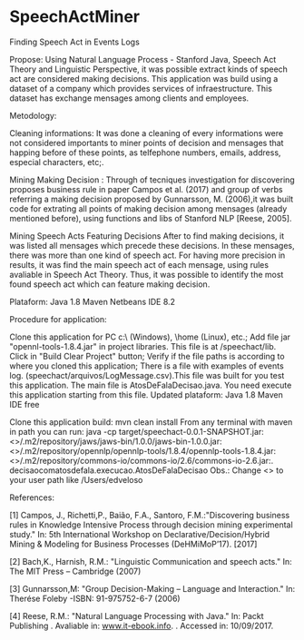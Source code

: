 # SpeechActMiner
Finding Speech Act in Events Logs

Propose: Using Natural Language Process - Stanford Java, Speech Act Theory and Linguistic Perspective, it was possible extract kinds of speech act are considered making decisions. This application was build using a dataset of a company which provides services of infraestructure. This dataset has exchange mensages among clients and employees.

Metodology:

Cleaning informations: It was done a cleaning of every informations were not considered importants to miner points of decision and mensages that happing before of these points, as telfephone numbers, emails, address, especial characters, etc;.

Mining Making Decision : Through of tecniques investigation for discovering proposes business rule in paper Campos et al. (2017) and group of verbs referring a making decision proposed by Gunnarsson, M. (2006),it was built code for extrating all points of making decision among mensages (already mentioned before), using functions and libs of Stanford NLP [Reese, 2005].

Mining Speech Acts Featuring Decisions
After to find making decisions, it was listed all mensages which precede these decisions. In these mensages, there was more than one kind of speech act. For having more precision in results, it was find the main speech act of each mensage, using rules avaliable in Speech Act Theory. Thus, it was possible to identify the most found speech act which can feature making decision.

Plataform: Java 1.8 Maven Netbeans IDE 8.2

Procedure for application:

Clone this application for PC c:\ (Windows), \home (Linux), etc.;
Add file jar "opennl-tools-1.8.4.jar" in project libraries. This file is at /speechact/lib. Click in "Build Clear Project" button;
Verify if the file paths is according to where you cloned this application;
There is a file with examples of events log. (speechact/arquivos/LogMessage.csv).This file was built for you test this application.
The main file is AtosDeFalaDecisao.java. You need execute this application starting from this file.
Updated plataform: Java 1.8 Maven IDE free

Clone this application
build: mvn clean install
From any terminal with maven in path you can run: java -cp target/speechact-0.0.1-SNAPSHOT.jar:<>/.m2/repository/jaws/jaws-bin/1.0.0/jaws-bin-1.0.0.jar:<>/.m2/repository/opennlp/opennlp-tools/1.8.4/opennlp-tools-1.8.4.jar:<>/.m2/repository/commons-io/commons-io/2.6/commons-io-2.6.jar:. decisaocomatosdefala.execucao.AtosDeFalaDecisao
Obs.: Change <> to your user path like /Users/edveloso

References:

[1] Campos, J., Richetti,P., Baião, F.A., Santoro, F.M.:"Discovering business rules in Knowledge Intensive Process through decision mining experimental study." In: 5th International Workshop on Declarative/Decision/Hybrid Mining & Modeling for Business Processes (DeHMiMoP’17). [2017]

[2] Bach,K., Harnish, R.M.: "Linguistic Communication and speech acts." In: The MIT Press – Cambridge (2007)

[3] Gunnarsson,M: "Group Decision-Making – Language and Interaction." In: Therése Foleby -ISBN: 91-975752-6-7 (2006)

[4] Reese, R.M.: "Natural Language Processing with Java." In: Packt Publishing . Avaliable in: www.it-ebook.info. . Accessed in: 10/09/2017.
